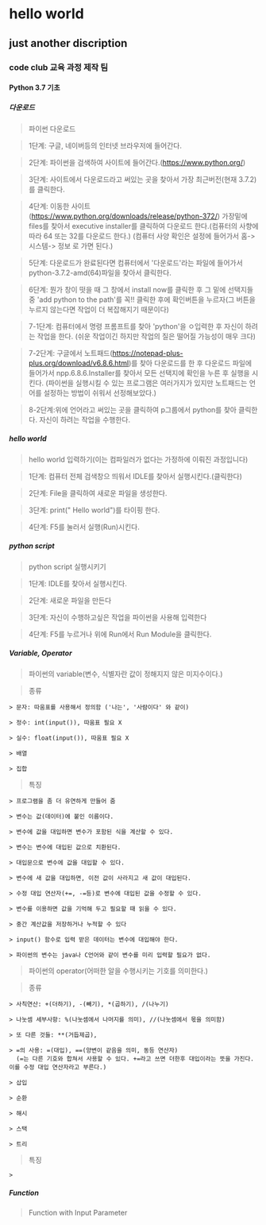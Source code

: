 # hello world
## just another discription


### code club 교육 과정 제작 팀
#### Python 3.7 기초
##### 다운로드

> 파이썬 다운로드

  > 1단계: 구글, 네이버등의 인터넷 브라우저에 들어간다.
  
  > 2단계: 파이썬을 검색하여 사이트에 들어간다.(https://www.python.org/)
  
  > 3단계: 사이트에서 다운로드라고 써있는 곳을 찾아서 가장 최근버전(현재 3.7.2)를 클릭한다.
  
  > 4단계: 이동한 사이트(https://www.python.org/downloads/release/python-372/) 가장밑에 files를 찾아서 executive installer를 클릭하여 다운로드           한다.(컴퓨터의 사향에 따라 64 또는 32를 다운로드 한다.) (컴퓨터 사양 확인은 설정에 들어가서 홈->시스템-> 정보 로 가면 된다.)
  
  > 5단계: 다운로드가 완료된다면 컴퓨터에서 '다운로드'라는 파일에 들어가서 python-3.7.2-amd(64)파일을 찾아서 클릭한다.
  
  > 6단계: 뭔가 창이 떳을 때 그 창에서 install now를 클릭한 후 그 밑에 선택지들중 'add python to the path'를 꼭!! 클릭한 후에 확인버튼을 누르자(그 버튼을 누르지 않는다면 작업이 더 복잡해지기 때문이다)
  
  > 7-1단계: 컴퓨터에서 명령 프롬프트를 찾아 'python'을 ㅇ입력한 후 자신이 하려는 작업을 한다. (쉬운 작업이긴 하지만 작업의 질은 떨어질 가능성이 매우 크다)
  
  > 7-2단계: 구글에서 노트패드(https://notepad-plus-plus.org/download/v6.8.6.html)를 찾아 다운로드를 한 후 다운로드 파일에 들어가서 npp.6.8.6.Installer를 찾아서 모든 선택지에 확인을 누른 후 실행을 시킨다. (파이썬을 실행시킬 수 있는 프로그램은 여러가지가 있지만 노트패드는 언어를 설정하는 방법이 쉬워서 선정해보았다.)
  
  > 8-2단계:위에 언어라고 써있는 곳을 클릭하여 p그룹에서 python를 찾아 클릭한다. 자신이 하려는 작업을 수행한다. 
  
  
  
  
  
##### hello world
  > hello world 입력하기(이는 컴파일러가 없다는 가정하에 이뤄진 과정입니다)
  
   > 1단계: 컴퓨터 전체 검색창으 띄워서 IDLE를 찾아서 실행시킨다.(클릭한다)
   
   > 2단계: File을 클릭하여 새로운 파일을 생성한다. 
   
   > 3단계: print(" Hello world")를 타이핑 한다. 
   
   > 4단계: F5를 눌러서 실행(Run)시킨다.


##### python script

  > python script 실행시키기
  
   > 1단계: IDLE를 찾아서 실행시킨다.
   
   > 2단계: 새로운 파일을 만든다
   
   > 3단계: 자신이 수행하고싶은 작업을 파이썬을 사용해 입력한다
   
   > 4단계: F5를 누르거나 위에 Run에서 Run Module을 클릭한다.
   
   
##### Variable, Operator

  > 파이썬의 variable(변수, 식별자란 값이 정해지지 않은 미지수이다.)
  
   > 종류
   
    > 문자: 따움표를 사용해서 정의함 ('나는', '사람이다' 와 같이)
    
    > 정수: int(input()), 따움표 필요 X
    
    > 실수: float(input()), 따움표 필요 X
    
    > 배열
    
    > 집합
    
   > 특징 
   
    > 프로그램을 좀 더 유연하게 만들어 줌 
   
    > 변수는 값(데이터)에 붙인 이름이다.
    
    > 변수에 값을 대입하면 변수가 포함된 식을 계산할 수 있다.
    
    > 변수는 변수에 대입된 값으로 치환된다.
    
    > 대입문으로 변수에 값을 대입할 수 있다.
    
    > 변수에 새 값을 대입하면, 이전 값이 사라지고 새 값이 대입된다.
    
    > 수정 대입 연산자(+=, -=등)로 변수에 대입된 값을 수정할 수 있다.
    
    > 변수를 이용하면 값을 기억해 두고 필요할 때 읽을 수 있다.
    
    > 중간 계산값을 저장하거나 누적할 수 있다
    
    > input() 함수로 입력 받은 데이터는 변수에 대입해야 한다.
    
    > 파이썬의 변수는 java나 C언어와 같이 변수를 미리 입력할 필요가 없다.
    
    
    
  > 파이썬의 operator(어떠한 알을 수행시키는 기호를 의미한다.)
  
   >종류
   
    > 사칙연산: +(더하기), -(빼기), *(곱하기), /(나누기)
    
    > 나눗셈 세부사항: %(나눗셈에서 나머지를 의미), //(나눗셈에서 몫을 의미함)
    
    > 또 다른 것들: **(거듭제곱), 
    
    > =의 사용: =(대입), ==(양변이 같음을 의미, 동등 연산자)
      (=는 다른 기호와 합쳐서 사용할 수 있다. +=라고 쓰면 더한후 대입이라는 뜻을 가진다. 이를 수정 대입 연산자라고 부른다.)
    
    > 삽입
        
    > 순환
        
    > 해시
        
    > 스택
        
    > 트리
    
   > 특징
   
    > 
    
    
    
##### Function

  > Function with Input Parameter
  
   >

    
